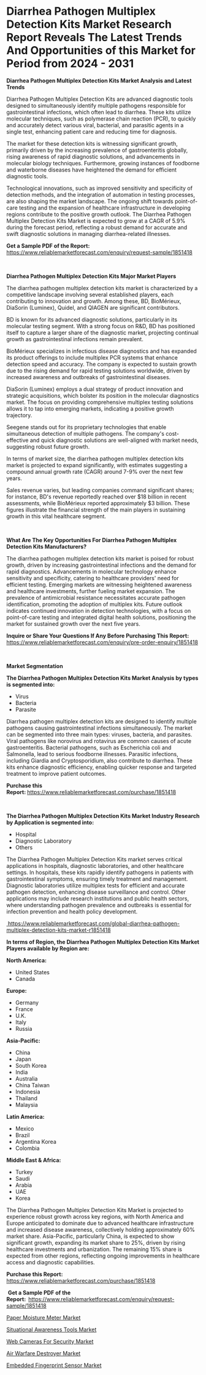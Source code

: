 <p><h1>Diarrhea Pathogen Multiplex Detection Kits Market Research Report Reveals The Latest Trends And Opportunities of this Market for Period from 2024 - 2031</h1></p><p><strong>Diarrhea Pathogen Multiplex Detection Kits Market Analysis and Latest Trends</strong></p>
<p><p>Diarrhea Pathogen Multiplex Detection Kits are advanced diagnostic tools designed to simultaneously identify multiple pathogens responsible for gastrointestinal infections, which often lead to diarrhea. These kits utilize molecular techniques, such as polymerase chain reaction (PCR), to quickly and accurately detect various viral, bacterial, and parasitic agents in a single test, enhancing patient care and reducing time for diagnosis. </p><p>The market for these detection kits is witnessing significant growth, primarily driven by the increasing prevalence of gastroenteritis globally, rising awareness of rapid diagnostic solutions, and advancements in molecular biology techniques. Furthermore, growing instances of foodborne and waterborne diseases have heightened the demand for efficient diagnostic tools. </p><p>Technological innovations, such as improved sensitivity and specificity of detection methods, and the integration of automation in testing processes, are also shaping the market landscape. The ongoing shift towards point-of-care testing and the expansion of healthcare infrastructure in developing regions contribute to the positive growth outlook. The Diarrhea Pathogen Multiplex Detection Kits Market is expected to grow at a CAGR of 5.9% during the forecast period, reflecting a robust demand for accurate and swift diagnostic solutions in managing diarrhea-related illnesses.</p></p>
<p><strong>Get a Sample PDF of the Report:&nbsp;</strong> <a href="https://www.reliablemarketforecast.com/enquiry/request-sample/1851418?utm_campaign=1601&utm_medium=2&utm_source=Github&utm_content=ia&utm_term=19102024&utm_id=diarrhea-pathogen-multiplex-detection-kits">https://www.reliablemarketforecast.com/enquiry/request-sample/1851418</a></p>
<p>&nbsp;</p>
<p><strong>Diarrhea Pathogen Multiplex Detection Kits Major Market Players</strong></p>
<p><p>The diarrhea pathogen multiplex detection kits market is characterized by a competitive landscape involving several established players, each contributing to innovation and growth. Among these, BD, BioMérieux, DiaSorin (Luminex), Quidel, and QIAGEN are significant contributors.</p><p>BD is known for its advanced diagnostic solutions, particularly in its molecular testing segment. With a strong focus on R&D, BD has positioned itself to capture a larger share of the diagnostic market, projecting continual growth as gastrointestinal infections remain prevalent. </p><p>BioMérieux specializes in infectious disease diagnostics and has expanded its product offerings to include multiplex PCR systems that enhance detection speed and accuracy. The company is expected to sustain growth due to the rising demand for rapid testing solutions worldwide, driven by increased awareness and outbreaks of gastrointestinal diseases.</p><p>DiaSorin (Luminex) employs a dual strategy of product innovation and strategic acquisitions, which bolster its position in the molecular diagnostics market. The focus on providing comprehensive multiplex testing solutions allows it to tap into emerging markets, indicating a positive growth trajectory.</p><p>Seegene stands out for its proprietary technologies that enable simultaneous detection of multiple pathogens. The company's cost-effective and quick diagnostic solutions are well-aligned with market needs, suggesting robust future growth.</p><p>In terms of market size, the diarrhea pathogen multiplex detection kits market is projected to expand significantly, with estimates suggesting a compound annual growth rate (CAGR) around 7-9% over the next few years. </p><p>Sales revenue varies, but leading companies command significant shares; for instance, BD's revenue reportedly reached over $18 billion in recent assessments, while BioMérieux reported approximately $3 billion. These figures illustrate the financial strength of the main players in sustaining growth in this vital healthcare segment.</p></p>
<p>&nbsp;</p>
<p><strong>What Are The Key Opportunities For Diarrhea Pathogen Multiplex Detection Kits Manufacturers?</strong></p>
<p><p>The diarrhea pathogen multiplex detection kits market is poised for robust growth, driven by increasing gastrointestinal infections and the demand for rapid diagnostics. Advancements in molecular technology enhance sensitivity and specificity, catering to healthcare providers' need for efficient testing. Emerging markets are witnessing heightened awareness and healthcare investments, further fueling market expansion. The prevalence of antimicrobial resistance necessitates accurate pathogen identification, promoting the adoption of multiplex kits. Future outlook indicates continued innovation in detection technologies, with a focus on point-of-care testing and integrated digital health solutions, positioning the market for sustained growth over the next five years.</p></p>
<p><strong>Inquire or Share Your Questions If Any Before Purchasing This Report:</strong> <a href="https://www.reliablemarketforecast.com/enquiry/pre-order-enquiry/1851418?utm_campaign=1601&utm_medium=2&utm_source=Github&utm_content=ia&utm_term=19102024&utm_id=diarrhea-pathogen-multiplex-detection-kits">https://www.reliablemarketforecast.com/enquiry/pre-order-enquiry/1851418</a></p>
<p>&nbsp;</p>
<p><strong>Market Segmentation</strong></p>
<p><strong>The Diarrhea Pathogen Multiplex Detection Kits Market Analysis by types is segmented into:</strong></p>
<p><ul><li>Virus</li><li>Bacteria</li><li>Parasite</li></ul></p>
<p><p>Diarrhea pathogen multiplex detection kits are designed to identify multiple pathogens causing gastrointestinal infections simultaneously. The market can be segmented into three main types: viruses, bacteria, and parasites. Viral pathogens like norovirus and rotavirus are common causes of acute gastroenteritis. Bacterial pathogens, such as Escherichia coli and Salmonella, lead to serious foodborne illnesses. Parasitic infections, including Giardia and Cryptosporidium, also contribute to diarrhea. These kits enhance diagnostic efficiency, enabling quicker response and targeted treatment to improve patient outcomes.</p></p>
<p><strong>Purchase this Report:&nbsp;</strong><a href="https://www.reliablemarketforecast.com/purchase/1851418?utm_campaign=1601&utm_medium=2&utm_source=Github&utm_content=ia&utm_term=19102024&utm_id=diarrhea-pathogen-multiplex-detection-kits">https://www.reliablemarketforecast.com/purchase/1851418</a></p>
<p>&nbsp;</p>
<p><strong>The Diarrhea Pathogen Multiplex Detection Kits Market Industry Research by Application is segmented into:</strong></p>
<p><ul><li>Hospital</li><li>Diagnostic Laboratory</li><li>Others</li></ul></p>
<p><p>The Diarrhea Pathogen Multiplex Detection Kits market serves critical applications in hospitals, diagnostic laboratories, and other healthcare settings. In hospitals, these kits rapidly identify pathogens in patients with gastrointestinal symptoms, ensuring timely treatment and management. Diagnostic laboratories utilize multiplex tests for efficient and accurate pathogen detection, enhancing disease surveillance and control. Other applications may include research institutions and public health sectors, where understanding pathogen prevalence and outbreaks is essential for infection prevention and health policy development.</p></p>
<p><a href="https://www.reliablemarketforecast.com/global-diarrhea-pathogen-multiplex-detection-kits-market-r1851418?utm_campaign=1601&utm_medium=2&utm_source=Github&utm_content=ia&utm_term=19102024&utm_id=diarrhea-pathogen-multiplex-detection-kits">&nbsp;https://www.reliablemarketforecast.com/global-diarrhea-pathogen-multiplex-detection-kits-market-r1851418</a></p>
<p><strong>In terms of Region, the Diarrhea Pathogen Multiplex Detection Kits Market Players available by Region are:</strong></p>
<p>
    <p> <strong> North America: </strong>
        <ul>
            <li>United States</li>
            <li>Canada</li>
        </ul>
        </p> 
    <p> <strong> Europe: </strong>
        <ul>
            <li>Germany</li>
            <li>France</li>
            <li>U.K.</li>
            <li>Italy</li>
            <li>Russia</li>
        </ul>
        </p> 
    <p> <strong> Asia-Pacific: </strong>
        <ul>
            <li>China</li>
            <li>Japan</li>
            <li>South Korea</li>
            <li>India</li>
            <li>Australia</li>
            <li>China Taiwan</li>
            <li>Indonesia</li>
            <li>Thailand</li>
            <li>Malaysia</li>
        </ul>
        </p> 
    <p> <strong> Latin America: </strong>
        <ul>
            <li>Mexico</li>
            <li>Brazil</li>
            <li>Argentina Korea</li>
            <li>Colombia</li>
        </ul>
        </p> 
    <p> <strong> Middle East & Africa: </strong>
        <ul>
            <li>Turkey</li>
            <li>Saudi</li>
            <li>Arabia</li>
            <li>UAE</li>
            <li>Korea</li>
        </ul>
    </p>
    </p>
<p><p>The Diarrhea Pathogen Multiplex Detection Kits Market is projected to experience robust growth across key regions, with North America and Europe anticipated to dominate due to advanced healthcare infrastructure and increased disease awareness, collectively holding approximately 60% market share. Asia-Pacific, particularly China, is expected to show significant growth, expanding its market share to 25%, driven by rising healthcare investments and urbanization. The remaining 15% share is expected from other regions, reflecting ongoing improvements in healthcare access and diagnostic capabilities.</p></p>
<p><strong>Purchase this Report: </strong><a href="https://www.reliablemarketforecast.com/purchase/1851418?utm_campaign=1601&utm_medium=2&utm_source=Github&utm_content=ia&utm_term=19102024&utm_id=diarrhea-pathogen-multiplex-detection-kits">https://www.reliablemarketforecast.com/purchase/1851418</a></p>
<p>&nbsp;<strong>Get a Sample PDF of the Report:&nbsp;&nbsp;</strong><a href="https://www.reliablemarketforecast.com/enquiry/request-sample/1851418?utm_campaign=1601&utm_medium=2&utm_source=Github&utm_content=ia&utm_term=19102024&utm_id=diarrhea-pathogen-multiplex-detection-kits">https://www.reliablemarketforecast.com/enquiry/request-sample/1851418</a></p>
<p><strong></strong></p>
<p><p><a href="https://www.linkedin.com/pulse/paper-moisture-meter-market-transformation-comparative-analysis-oxhpf?utm_campaign=1601&utm_medium=2&utm_source=Github&utm_content=ia&utm_term=19102024&utm_id=diarrhea-pathogen-multiplex-detection-kits">Paper Moisture Meter Market</a></p><p><a href="https://www.linkedin.com/pulse/situational-awareness-tools-market-global-regional-analysis-ysnmf?utm_campaign=1601&utm_medium=2&utm_source=Github&utm_content=ia&utm_term=19102024&utm_id=diarrhea-pathogen-multiplex-detection-kits">Situational Awareness Tools Market</a></p><p><a href="https://www.linkedin.com/pulse/web-cameras-security-market-industry-trends-forecast-period-lrcqe?utm_campaign=1601&utm_medium=2&utm_source=Github&utm_content=ia&utm_term=19102024&utm_id=diarrhea-pathogen-multiplex-detection-kits">Web Cameras For Security Market</a></p><p><a href="https://www.linkedin.com/pulse/air-warfare-destroyer-industry-forecast-market-shifts-strategic-9mcdf?utm_campaign=1601&utm_medium=2&utm_source=Github&utm_content=ia&utm_term=19102024&utm_id=diarrhea-pathogen-multiplex-detection-kits">Air Warfare Destroyer Market</a></p><p><a href="https://www.linkedin.com/pulse/embedded-fingerprint-sensor-market-research-report-exploring-xqsee?utm_campaign=1601&utm_medium=2&utm_source=Github&utm_content=ia&utm_term=19102024&utm_id=diarrhea-pathogen-multiplex-detection-kits">Embedded Fingerprint Sensor Market</a></p></p>